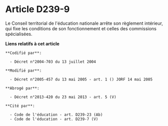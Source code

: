 # Article D239-9

Le Conseil territorial de l'éducation nationale arrête son règlement intérieur, qui fixe les conditions de son fonctionnement
et celles des commissions spécialisées.

**Liens relatifs à cet article**

	**Codifié par**:

	  - Décret n°2004-703 du 13 juillet 2004

	**Modifié par**:

	  - Décret n°2005-457 du 13 mai 2005 - art. 1 () JORF 14 mai 2005

	**Abrogé par**:

	  - Décret n°2013-420 du 23 mai 2013 - art. 5 (V)

	**Cité par**:

	  - Code de l'éducation - art. D239-23 (Ab)
	  - Code de l'éducation - art. D239-7 (V)
